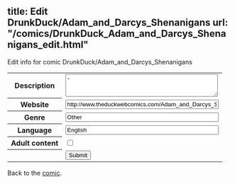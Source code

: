 title: Edit DrunkDuck/Adam_and_Darcys_Shenanigans
url: "/comics/DrunkDuck_Adam_and_Darcys_Shenanigans_edit.html"
---
Edit info for comic DrunkDuck/Adam_and_Darcys_Shenanigans

<form name="comic" action="http://gaepostmail.appspot.com/comic/" method="post">
<table class="comicinfo">
<tr>
<th>Description</th><td><textarea name="description" cols="40" rows="3">-</textarea></td>
</tr>
<tr>
<th>Website</th><td><input type="text" name="url" value="http://www.theduckwebcomics.com/Adam_and_Darcys_Shenanigans/" size="40"/></td>
</tr>
<tr>
<th>Genre</th><td><input type="text" name="genre" value="Other" size="40"/></td>
</tr>
<tr>
<th>Language</th><td><input type="text" name="language" value="English" size="40"/></td>
</tr>
<tr>
<th>Adult content</th><td><input type="checkbox" name="adult" value="adult" /></td>
</tr>
<tr>
<th></th><td>
<input type="hidden" name="comic" value="DrunkDuck_Adam_and_Darcys_Shenanigans" />
<input type="submit" name="submit" value="Submit" />
</td>
</tr>
</table>
</form>

Back to the [comic](DrunkDuck_Adam_and_Darcys_Shenanigans.html).
